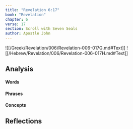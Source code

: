 ```yaml
---
title: "Revelation 6:17"
book: "Revelation"
chapter: 6
verse: 17
section: Scroll with Seven Seals
author: Apostle John
---
```

![[/Greek/Revelation/006/Revelation-006-017G.md#Text]]
![[/Hebrew/Revelation/006/Revelation-006-017H.md#Text]]

## Analysis

#### Words

#### Phrases

#### Concepts

## Reflections
